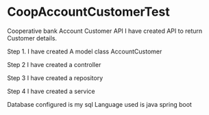 
# CoopAccountCustomerTest
Cooperative bank Account Customer API
I have created API to return Customer details.

Step 1. I have created A model class AccountCustomer

Step 2 I have created a controller

Step 3 I have created a repository

Step 4 I have created a service

Database configured is my sql
Language used is java spring boot
